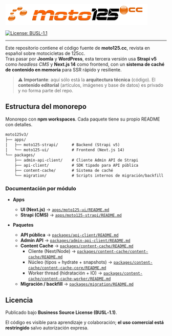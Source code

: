 ![](./logo.png)

[![License: BUSL-1.1](https://img.shields.io/badge/License-BUSL--1.1-orange.svg)](LICENSE)

---

Este repositorio contiene el código fuente de **moto125.cc**, revista en español sobre motocicletas de 125cc.  
Tras pasar por **Joomla** y **WordPress**, esta tercera versión usa **Strapi v5** como *headless CMS* y **Next.js 14** como frontend, con un **sistema de caché de contenido en memoria** para SSR rápido y resiliente.

> ⚠️ **Importante**: aquí sólo está la **arquitectura técnica** (código). El **contenido editorial** (artículos, imágenes y base de datos) es privado y no forma parte del repo.

## Estructura del monorepo

Monorepo con **npm workspaces**. Cada paquete tiene su propio README con detalles.

```
moto125v3/
├── apps/
│   ├── moto125-strapi/      # Backend (Strapi v5)
│   └── moto125-ui/          # Frontend (Next.js 14)
└── packages/
    ├── admin-api-client/    # Cliente Admin API de Strapi
    ├── api-client/          # SDK tipado para API pública
    ├── content-cache/       # Sistema de caché
    └── migration/           # Scripts internos de migración/backfill
```

### Documentación por módulo

- **Apps**
  - **UI (Next.js)** → [`apps/moto125-ui/README.md`](apps/moto125-ui/README.md)
  - **Strapi (CMS)** → [`apps/moto125-strapi/README.md`](apps/moto125-strapi/README.md)

- **Paquetes**
  - **API pública** → [`packages/api-client/README.md`](packages/api-client/README.md)
  - **Admin API** → [`packages/admin-api-client/README.md`](packages/admin-api-client/README.md)
  - **Content Cache** → [`packages/content-cache/README.md`](packages/content-cache/README.md)
    - Cliente (Next/Node) → [`packages/content-cache/content-cache/README.md`](packages/content-cache/content-cache/README.md)
    - Núcleo (tipos + hydrate + snapshots) → [`packages/content-cache/content-cache-core/README.md`](packages/content-cache/content-cache-core/README.md)
    - Worker thread (hidratación + IO) → [`packages/content-cache/content-cache-worker/README.md`](packages/content-cache/content-cache-worker/README.md)
  - **Migración / backfill** → [`packages/migration/README.md`](packages/migration/README.md)


## Licencia

Publicado bajo **Business Source License (BUSL‑1.1)**.  

El código es visible para aprendizaje y colaboración; **el uso comercial está restringido** salvo autorización expresa.
